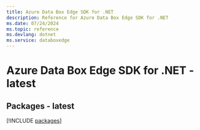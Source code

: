 ```yaml
---
title: Azure Data Box Edge SDK for .NET
description: Reference for Azure Data Box Edge SDK for .NET
ms.date: 07/24/2024
ms.topic: reference
ms.devlang: dotnet
ms.service: databoxedge
---
```

# Azure Data Box Edge SDK for .NET - latest
## Packages - latest
[!INCLUDE [packages](data-box-edge-index.md)]